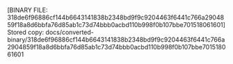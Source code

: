 [BINARY FILE: 318de6f96886cf144b6643141838b2348bd9f9c9204463f6441c766a2904859f18a8d6bbfa76d85ab1c73d74bbb0acbd110b998f0b107bbe701518061601]
Stored copy: docs/converted-binary/318de6f96886cf144b6643141838b2348bd9f9c9204463f6441c766a2904859f18a8d6bbfa76d85ab1c73d74bbb0acbd110b998f0b107bbe701518061601
